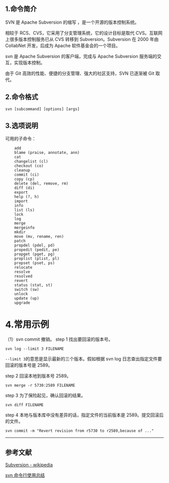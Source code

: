 ## 1.命令简介
SVN 是 Apache Subversion 的缩写 ，是一个开源的版本控制系统。

相较于 RCS、CVS，它采用了分支管理系统，它的设计目标是取代 CVS。互联网上很多版本控制服务已从 CVS 转移到 Subversion。Subversion 在 2000 年由 CollabNet 开发，后成为 Apache 软件基金会的一个项目。

svn 是 Apache Subversion 的客户端，完成与 Apache Subversion 服务端的交互，实现版本控制。

由于 Git 高效的性能、便捷的分支管理、强大的社区支持，SVN 已逐渐被 Git 取代。

## 2.命令格式
```
svn [subcommand] [options] [args]
```

## 3.选项说明
可用的子命令：
```
	add
	blame (praise, annotate, ann)
	cat
    changelist (cl)
    checkout (co)
    cleanup
    commit (ci)
    copy (cp)
    delete (del, remove, rm)
    diff (di)
    export
    help (?, h)
    import
    info
    list (ls)
    lock
    log
    merge
    mergeinfo
    mkdir
    move (mv, rename, ren)
    patch
    propdel (pdel, pd)
    propedit (pedit, pe)
    propget (pget, pg)
    proplist (plist, pl)
    propset (pset, ps)
    relocate
    resolve
    resolved
    revert
    status (stat, st)
    switch (sw)
    unlock
    update (up)
    upgrade
```

# 4.常用示例
（1）svn commit 撤销。
step 1 找出要回滚的版本号。
```
svn log --limit 3 FILENAME
```
`--limit 3`的意思是显示最新的三个版本。假如根据 svn log 日志查出指定文件要回滚的版本号是 2589。

step 2 回滚本地到版本号 2589。
```
svn merge -r 5730:2589 FILENAME
```

step 3 为了保险起见，确认回滚的结果。
```
svn diff FILENAME
```

step 4 本地与版本库中没有差异的话，指定文件的当前版本是 2589。提交回滚后的文件。
```
svn commit -m "Revert revision from r5730 to r2589,because of ..."
```

----
## 参考文献
[Subversion - wikipedia](https://zh.wikipedia.org/wiki/Subversion)

[svn 命令行使用总结](https://www.cnblogs.com/136asdxxl/p/7410947.html)

<Vssue title="svn" />